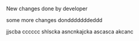 New changes done by developer

some more changes dondddddddeddd

jjscba
cccccc
shlscka
asncnkajcka
ascasca
akcanc
